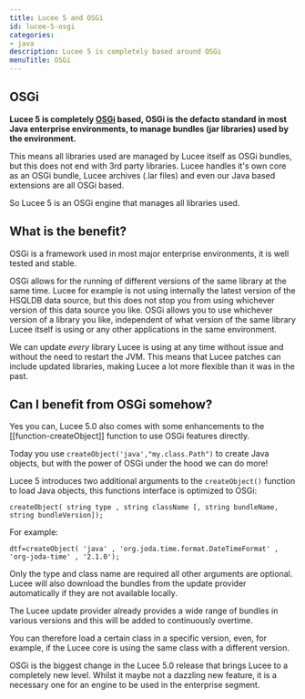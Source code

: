 ```yaml
---
title: Lucee 5 and OSGi
id: lucee-5-osgi
categories:
- java
description: Lucee 5 is completely based around OSGi
menuTitle: OSGi
---
```


## OSGi ##

**Lucee 5 is completely [OSGi](https://en.wikipedia.org/wiki/OSGi) based, OSGi is the defacto standard in most Java enterprise environments, to manage bundles (jar libraries) used by the environment.**

This means all libraries used are managed by Lucee itself as OSGi bundles, but this does not end with 3rd party libraries. Lucee handles it's own core as an OSGi bundle, Lucee archives (.lar files) and even our Java based extensions are all OSGi based.

So Lucee 5 is an OSGi engine that manages all libraries used.

## What is the benefit? ##

OSGi is a framework used in most major enterprise environments, it is well tested and stable.

OSGi allows for the running of different versions of the same library at the same time. Lucee for example is not using internally the latest version of the HSQLDB data source, but this does not stop you from using whichever version of this data source you like. OSGi allows you to use whichever version of a library you like, independent of what version of the same library Lucee itself is using or any other applications in the same environment.

We can update *every* library Lucee is using at any time without issue and without the need to restart the JVM. This means that Lucee patches can include updated libraries, making Lucee a lot more flexible than it was in the past.

## Can I benefit from OSGi somehow? ##

Yes you can, Lucee 5.0 also comes with some enhancements to the [[function-createObject]] function to use OSGi features directly.

Today you use `createObject('java',"my.class.Path")` to create Java objects, but with the power of OSGi under the hood we can do more!

Lucee 5 introduces two additional arguments to the `createObject()` function to load Java objects, this functions interface is optimized to OSGi:

```luceescript
createObject( string type , string className [, string bundleName, string bundleVersion]);
```

For example:

```luceescript
dtf=createObject( 'java' , 'org.joda.time.format.DateTimeFormat' , 'org-joda-time' , '2.1.0');
```

Only the type and class name are required all other arguments are optional. Lucee will also download the bundles from the update provider automatically if they are not available locally.

The Lucee update provider already provides a wide range of bundles in various versions and this will be added to continuously overtime.

You can therefore load a certain class in a specific version, even, for example, if the Lucee core is using the same class with a different version.

OSGi is the biggest change in the Lucee 5.0 release that brings Lucee to a completely new level. Whilst it maybe not a dazzling new feature, it is a necessary one for an engine to be used in the enterprise segment.
